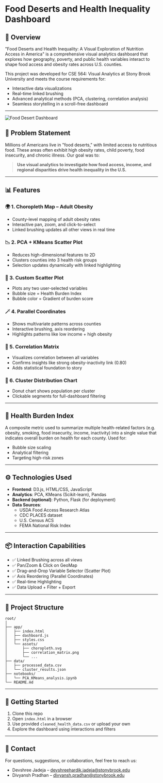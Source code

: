 
# Food Deserts and Health Inequality Dashboard

## 📌 Overview
"Food Deserts and Health Inequality: A Visual Exploration of Nutrition Access in America" is a comprehensive visual analytics dashboard that explores how geography, poverty, and public health variables interact to shape food access and obesity rates across U.S. counties.

This project was developed for CSE 564: Visual Analytics at Stony Brook University and meets the course requirements for:
- Interactive data visualizations
- Real-time linked brushing
- Advanced analytical methods (PCA, clustering, correlation analysis)
- Seamless storytelling in a scroll-free dashboard

---
![Food Desert Dashboard](images/dashboard.png)

## 🎯 Problem Statement
Millions of Americans live in "food deserts," with limited access to nutritious food. These areas often exhibit high obesity rates, child poverty, food insecurity, and chronic illness. Our goal was to:
> **Use visual analytics to investigate how food access, income, and regional disparities drive health inequality in the U.S.**

---

## 📊 Features

### 🌍 1. Choropleth Map – Adult Obesity
- County-level mapping of adult obesity rates
- Interactive pan, zoom, and click-to-select
- Linked brushing updates all other views in real time

### 📉 2. PCA + KMeans Scatter Plot
- Reduces high-dimensional features to 2D
- Clusters counties into 3 health risk groups
- Selection updates dynamically with linked highlighting

### 📌 3. Custom Scatter Plot
- Plots any two user-selected variables
- Bubble size = Health Burden Index
- Bubble color = Gradient of burden score

### 🪄 4. Parallel Coordinates
- Shows multivariate patterns across counties
- Interactive brushing, axis reordering
- Highlights patterns like low income + high obesity

### 🧮 5. Correlation Matrix
- Visualizes correlation between all variables
- Confirms insights like strong obesity-inactivity link (0.80)
- Adds statistical foundation to story

### 🍩 6. Cluster Distribution Chart
- Donut chart shows population per cluster
- Clickable segments for full-dashboard filtering

---

## 🧠 Health Burden Index
A composite metric used to summarize multiple health-related factors (e.g. obesity, smoking, food insecurity, income, inactivity) into a single value that indicates overall burden on health for each county. Used for:
- Bubble size scaling
- Analytical filtering
- Targeting high-risk zones

---

## ⚙️ Technologies Used
- **Frontend**: D3.js, HTML/CSS, JavaScript
- **Analytics**: PCA, KMeans (Scikit-learn), Pandas
- **Backend (optional)**: Python, Flask (for deployment)
- **Data Sources**:
  - USDA Food Access Research Atlas
  - CDC PLACES dataset
  - U.S. Census ACS
  - FEMA National Risk Index

---

## 📦 Interaction Capabilities
- ✅ Linked Brushing across all views
- ✅ Pan/Zoom & Click on GeoMap
- ✅ Drag-and-Drop Variable Selector (Scatter Plot)
- ✅ Axis Reordering (Parallel Coordinates)
- ✅ Real-time Highlighting
- ✅ Data Upload + Filter + Export

---

## 📂 Project Structure
```
root/
│
├── app/
│   ├── index.html
│   ├── dashboard.js
│   ├── styles.css
│   └── assets/
│       ├── choropleth.svg
│       ├── correlation_matrix.png
│       └── ...
├── data/
│   ├── processed_data.csv
│   └── cluster_results.json
├── notebooks/
│   └── PCA_KMeans_analysis.ipynb
└── README.md
```

---

## 🚀 Getting Started
1. Clone this repo
2. Open `index.html` in a browser
3. Use provided `cleaned_health_data.csv` or upload your own
4. Explore the dashboard using interactions and filters

---

## 📧 Contact
For questions, suggestions, or collaboration, feel free to reach us:

- Devshree Jadeja – [devshreehardik.jadeja@stonybrook.edu](mailto:devshreehardik.jadeja@stonybrook.edu)
- Divyansh Pradhan – [divyansh.pradhan@stonybrook.edu](mailto:divyansh.pradhan@stonybrook.edu)
